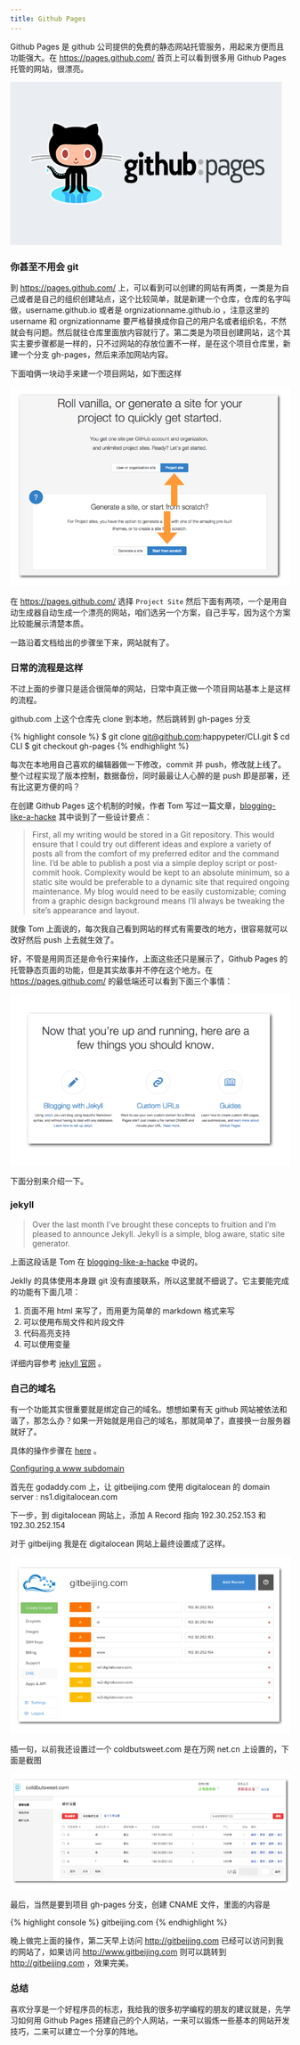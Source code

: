 ```yaml
---
title: Github Pages
---
```



Github Pages 是 github 公司提供的免费的静态网站托管服务，用起来方便而且功能强大。在 <https://pages.github.com/> 首页上可以看到很多用 Github Pages 托管的网站，很漂亮。

![](images/pages/logo.png)

### 你甚至不用会 git


到 <https://pages.github.com/> 上，可以看到可以创建的网站有两类，一类是为自己或者是自己的组织创建站点，这个比较简单，就是新建一个仓库，仓库的名字叫做，username.github.io 或者是 orgnizationname.github.io ，注意这里的 username 和 orgnizationname 要严格替换成你自己的用户名或者组织名，不然就会有问题。然后就往仓库里面放内容就行了。第二类是为项目创建网站，这个其实主要步骤都是一样的，只不过网站的存放位置不一样，是在这个项目仓库里，新建一个分支 gh-pages，然后来添加网站内容。

下面咱俩一块动手来建一个项目网站，如下图这样

![](images/pages/project_site.png)

在 <https://pages.github.com/> 选择 `Project Site` 然后下面有两项，一个是用自动生成器自动生成一个漂亮的网站，咱们选另一个方案，自己手写，因为这个方案比较能展示清楚本质。

一路沿着文档给出的步骤坐下来，网站就有了。

### 日常的流程是这样
不过上面的步骤只是适合很简单的网站，日常中真正做一个项目网站基本上是这样的流程。

github.com 上这个仓库先 clone 到本地，然后跳转到 gh-pages 分支

{% highlight console %}
$ git clone git@github.com:happypeter/CLI.git
$ cd CLI
$ git checkout gh-pages
{% endhighlight %}


每次在本地用自己喜欢的编辑器做一下修改，commit 并 push，修改就上线了。整个过程实现了版本控制，数据备份，同时最最让人心醉的是 push 即是部署，还有比这更方便的吗？

在创建 Github Pages 这个机制的时候，作者 Tom 写过一篇文章，[blogging-like-a-hacke](http://tom.preston-werner.com/2008/11/17/blogging-like-a-hacker.html) 其中谈到了一些设计要点：

>First, all my writing would be stored in a Git repository. This would ensure that I could try out different ideas and explore a variety of posts all from the comfort of my preferred editor and the command line. I’d be able to publish a post via a simple deploy script or post-commit hook. Complexity would be kept to an absolute minimum, so a static site would be preferable to a dynamic site that required ongoing maintenance. My blog would need to be easily customizable; coming from a graphic design background means I’ll always be tweaking the site’s appearance and layout.

就像 Tom 上面说的，每次我自己看到网站的样式有需要改的地方，很容易就可以改好然后 push 上去就生效了。

好，不管是用网页还是命令行来操作，上面这些还只是展示了，Github Pages 的托管静态页面的功能，但是其实故事并不停在这个地方。在 <https://pages.github.com/> 的最低端还可以看到下面三个事情：

![](images/pages/more_function.png)

下面分别来介绍一下。

### jekyll

> Over the last month I’ve brought these concepts to fruition and I’m pleased to announce Jekyll. Jekyll is a simple, blog aware, static site generator. 

上面这段话是 Tom 在 [blogging-like-a-hacke](http://tom.preston-werner.com/2008/11/17/blogging-like-a-hacker.html) 中说的。

Jeklly 的具体使用本身跟 git 没有直接联系，所以这里就不细说了。它主要能完成的功能有下面几项：

1. 页面不用 html 来写了，而用更为简单的 markdown 格式来写
2. 可以使用布局文件和片段文件
3. 代码高亮支持
4. 可以使用变量

详细内容参考 [jekyll 官网](http://jekyllrb.com/) 。

### 自己的域名


有一个功能其实很重要就是绑定自己的域名。想想如果有天 github 网站被依法和谐了，那怎么办？如果一开始就是用自己的域名，那就简单了，直接换一台服务器就好了。

具体的操作步骤在 [here](https://help.github.com/articles/setting-up-a-custom-domain-with-github-pages/) 。

[Configuring a www subdomain](https://help.github.com/articles/tips-for-configuring-a-cname-record-with-your-dns-provider/#configuring-a-www-subdomain)


首先在 godaddy.com 上，让 gitbeijing.com 使用 digitalocean 的 domain server : ns1.digitalocean.com

下一步，到 digitalocean 网站上，添加 A Record 指向 192.30.252.153 和 192.30.252.154


对于 gitbeijing 我是在 digitalocean 网站上最终设置成了这样。

![](images/pages/do_dns.png)

插一句，以前我还设置过一个 coldbutsweet.com 是在万网 net.cn 上设置的，下面是截图

![](images/pages/netcn_dns.png)

最后，当然是要到项目 gh-pages 分支，创建 CNAME 文件，里面的内容是

{% highlight console %}
gitbeijing.com
{% endhighlight %}

<!--  you will need to create A records that point to 192.30.252.153 and 192.30.252.154 
https://help.github.com/articles/my-custom-domain-isn-t-working/
 -->

晚上做完上面的操作，第二天早上访问 <http://gitbeijing.com> 已经可以访问到我的网站了，如果访问 <http://www.gitbeijing.com> 则可以跳转到 <http://gitbeijing.com> ，效果完美。

### 总结
喜欢分享是一个好程序员的标志，我给我的很多初学编程的朋友的建议就是，先学习如何用 Github Pages 搭建自己的个人网站，一来可以锻炼一些基本的网站开发技巧，二来可以建立一个分享的阵地。